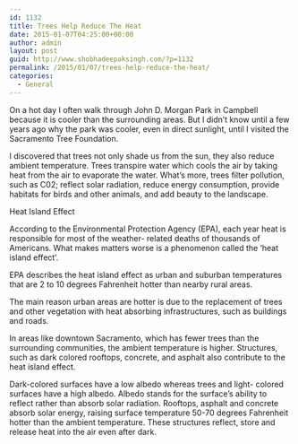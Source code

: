 ```yaml
---
id: 1132
title: Trees Help Reduce The Heat
date: 2015-01-07T04:25:00+00:00
author: admin
layout: post
guid: http://www.shobhadeepaksingh.com/?p=1132
permalink: /2015/01/07/trees-help-reduce-the-heat/
categories:
  - General
---
```

On a hot day I often walk through John D. Morgan Park in Campbell because it is cooler than the surrounding areas. But I didn&#8217;t know until a few years ago why the park was cooler, even in direct sunlight, until I visited the Sacramento Tree Foundation.

I discovered that trees not only shade us from the sun, they also reduce ambient temperature. Trees transpire water which cools the air by taking heat from the air to evaporate the water. What&#8217;s more, trees filter pollution, such as C02; reflect solar radiation, reduce energy consumption, provide habitats for birds and other animals, and add beauty to the landscape.

Heat Island Effect

According to the Environmental Protection Agency (EPA), each year heat is responsible for most of the weather- related deaths of thousands of Americans. What makes matters worse is a phenomenon called the &#8216;heat island effect&#8217;. 

EPA describes the heat island effect as urban and suburban temperatures that are 2 to 10 degrees Fahrenheit hotter than nearby rural areas.

The main reason urban areas are hotter is due to the replacement of trees and other vegetation with heat absorbing infrastructures, such as buildings and roads.

In areas like downtown Sacramento, which has fewer trees than the surrounding communities, the ambient temperature is higher. Structures, such as dark colored rooftops, concrete, and asphalt also contribute to the heat island effect.

Dark-colored surfaces have a low albedo whereas trees and light- colored surfaces have a high albedo. Albedo stands for the surface&#8217;s ability to reflect rather than absorb solar radiation. Rooftops, asphalt and concrete absorb solar energy, raising surface temperature 50-70 degrees Fahrenheit hotter than the ambient temperature. These structures reflect, store and release heat into the air even after dark.